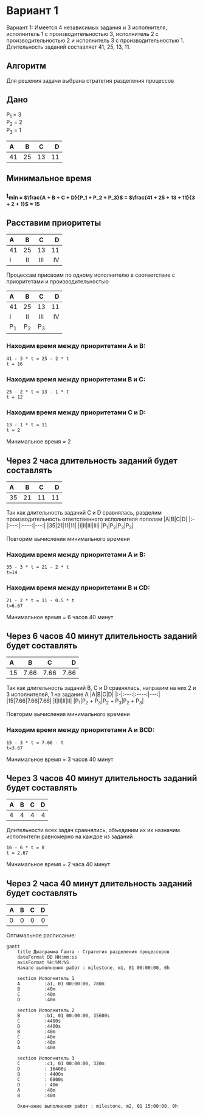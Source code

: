 # Вариант 1
Вариант 1:
Имеется 4 независимых задания и 3 исполнителя, исполнитель 1 с производительностью 3, исполнитель 2 с производительностью 2 и исполнитель 3 с производительностью 1. Длительность заданий составляет 41, 25, 13, 11.

## Алгоритм

Для решения задачи выбрана стратегия разделения процессов

## Дано

P<sub>1</sub>  = 3\
P<sub>2</sub> = 2\
P<sub>3</sub> = 1

|A|B|C|D|
|:-|:---:|:----:|---:|
|41|25|13|11|

## Минимальное время
### t<sub>min</sab> = $\frac{A + B + C + D}{P_1 + P_2 + P_3}$ = $\frac{41 + 25 + 13 + 11}{3 + 2 + 1}$ = 15

## Расставим приоритеты

|A|B|C|D|
|:-|:---:|:----:|---:| 
|41|25|13|11|
|I|II|III|IV|

Процессам присвоим по одному исполнителю в соответствие  с приоритетами и производительностью

|A|B|C|D|
|:-|:---:|:----:|---:| 
|41|25|13|11|
|I|II|III|IV|
|P<sub>1</sub>|P<sub>2</sub>|P<sub>3</sub>|| 



### Находим время между приоритетами А и В:

```
41 - 3 * t = 25 - 2 * t
t = 16 
```

### Находим время между приоритетами B и C:

```
25 - 2 * t = 13 - 1 * t
t = 12
```

### Находим время между приоритетами C и D:

```
13 - 1 * t = 11 
t = 2
```


Минимальное время = 2

## Через 2 часа длительность заданий будет составлять

|A|B|C|D|
|:-|:---:|:----:|---:|
|35|21|11|11|


Так как длительность заданий C и D сравнялась, разделим производительность ответственного исполнителя пополам
|A|B|C|D|
|:-|:---:|:----:|---:| 
|35|21|11|11|
|I|II|III|III|
|P<sub>1</sub>|P<sub>2</sub>|P<sub>3</sub>|P<sub>3</sub>| 

Повторим вычисления минимального времени

### Находим время между приоритетами А и В:

```
35 - 3 * t = 21 - 2 * t
t=14
```

### Находим время между приоритетами B и CD:

```
21 - 2 * t = 11 - 0.5 * t
t=6.67
```
Минимальное время = 6 часов 40 минут

## Через 6 часов 40 минут длительность заданий будет составлять

|A|B|C|D|
|:-|:---:|:----:|---:|
|15|7.66|7.66|7.66|

Так как длительность заданий B, C и D сравнялась, направим на них 2 и 3 исполнителей, 1 на задание A
|A|B|C|D|
|:-|:---:|:----:|---:| 
|15|7.66|7.66|7.66|
|I|II|II|II|
|P<sub>1</sub>|P<sub>2</sub> + P<sub>3</sub>|P<sub>2</sub> + P<sub>3</sub>|P<sub>2</sub> + P<sub>3</sub>| 

Повторим вычисления минимального времени

### Находим время между приоритетами А и ВCD:

```
15 - 3 * t = 7.66 - t
t=3.67
```

Минимальное время = 3 часов 40 минут

## Через 3 часов 40 минут длительность заданий будет составлять

|A|B|C|D|
|:-|:---:|:----:|---:|
|4|4|4|4|

Длительности всех задач сравнялись, объединим их их назначим исполнители равномерно на каждое из заданий

```
16 - 6 * t = 0
t = 2.67
```
Минимальное время = 2 часа 40 минут

## Через 2 часа 40 минут длительность заданий будет составлять

|A|B|C|D|
|:-|:---:|:----:|---:|
|0|0|0|0|

Оптимальное расписание:

```mermaid
gantt
    title Диаграмма Ганта - Стратегия разделения процессоров
    dateFormat DD HH:mm:ss
    axisFormat %H:%M:%S
    Начало выполнения работ : milestone, m1, 01 00:00:00, 0h

    section Исполнитель 1
    A         :a1, 01 00:00:00, 780m
    B         :40m
    C         :40m
    D         :40m

    section Исполнитель 2
    B         :b1, 01 00:00:00, 35600s
    C         :4400s
    D         :4400s
    B         :40m
    C         :40m
    D         :40m
    A         :40m

    section Исполнитель 3
    C         :c1, 01 00:00:00, 320m
    D         : 16400s
    B         : 4400s
    C         : 6800s
    D         : 40m
    A         :40m
    B         :40m

    Окончание выполнения работ : milestone, m2, 01 15:00:00, 0h
```
